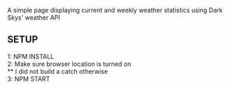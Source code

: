 A simple page displaying current and weekly weather statistics using Dark Skys' weather API


SETUP
-------------------

1: NPM INSTALL <br />
2: Make sure browser location is turned on <br />
    ** I did not build a catch otherwise <br />
3: NPM START